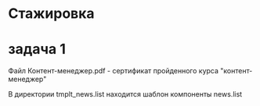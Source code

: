 # Стажировка

# задача 1
Файл Контент-менеджер.pdf - сертификат пройденного курса "контент-менеджер"

В директории tmplt_news.list находится шаблон компоненты news.list
